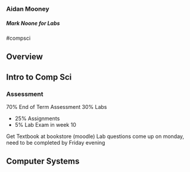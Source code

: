 ### Aidan Mooney
##### Mark Noone for Labs
#compsci 

## Overview


## Intro to Comp Sci
### Assessment
70% End of Term Assessment
30% Labs
- 25% Assignments
- 5% Lab Exam in week 10

Get Textbook at bookstore (moodle)
Lab questions come up on monday, need to be completed by Friday evening
## Computer Systems

